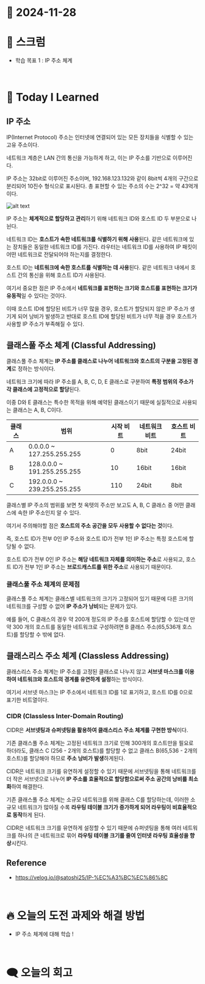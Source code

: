 # 📆 2024-11-28

# 🔔 스크럼

- 학습 목표 1 : IP 주소 체계
<br/>

# 🚀 Today I Learned

## IP 주소

IP(Internet Protocol) 주소는 인터넷에 연결되어 있는 모든 장치들을 식별할 수 있는 고유 주소이다.

네트워크 계층은 LAN 간의 통신을 가능하게 하고, 이는 IP 주소를 기반으로 이루어진다.

IP 주소는 32bit로 이루어진 주소이며, 192.168.123.132와 같이 8bit씩 4개의 구간으로 분리되어 10진수 형식으로 표시된다. 총 표현할 수 있는 주소의 수는 2^32 = 약 43억개 이다.

![alt text](https://velog.velcdn.com/images%2Fsatoshi25%2Fpost%2F551623c4-e2bb-4d35-b8ea-c988cad396a0%2F%E1%84%89%E1%85%B3%E1%84%8F%E1%85%B3%E1%84%85%E1%85%B5%E1%86%AB%E1%84%89%E1%85%A3%E1%86%BA%202021-09-13%20%E1%84%8B%E1%85%A9%E1%84%92%E1%85%AE%2012.25.51.png)


IP 주소는 **체계적으로 할당하고 관리**하기 위해 네트워크 ID와 호스트 ID 두 부분으로 나뉜다.

네트워크 ID는 **호스트가 속한 네트워크를 식별하기 위해 사용**된다. 같은 네트워크에 있는 장치들은 동일한 네트워크 ID를 가진다. 라우터는 네트워크 ID를 사용하여 IP 패킷이 어떤 네트워크로 전달되어야 하는지를 결정한다.

호스트 ID는 **네트워크에 속한 호스트를 식별하는 데 사용**된다. 같은 네트워크 내에서 호스트 간의 통신을 위해 호스트 ID가 사용된다.

여기서 중요한 점은 IP 주소에서 **네트워크를 표현하는 크기와 호스트를 표현하는 크기가 유동적**일 수 있다는 것이다.

이때 호스트 ID에 할당된 비트가 너무 많을 경우, 호스트가 할당되지 않은 IP 주소가 생기게 되어 낭비가 발생하고 반대로 호스트 ID에 할당된 비트가 너무 적을 경우 호스트가 사용할 IP 주소가 부족해질 수 있다.


## 클래스풀 주소 체계 (Classful Addressing)


클래스풀 주소 체계는 **IP 주소를 클래스로 나누어 네트워크와 호스트의 구분을 고정된 경계**로 정하는 방식이다.

네트워크 크기에 따라 IP 주소를 A, B, C, D, E 클래스로 구분하여 **특정 범위의 주소가 각 클래스에 고정적으로 할당**된다.

이중 D와 E 클래스는 특수한 목적을 위해 예약된 클래스이기 때문에 실질적으로 사용되는 클래스는 A, B, C이다.


| 클래스 | 범위 | 시작 비트 | 네트워크 비트 | 호스트 비트 |
| --- | --- | --- | --- | --- |
| A | 0.0.0.0 ~ 127.255.255.255 | 0 | 8bit | 24bit |
| B | 128.0.0.0 ~ 191.255.255.255 | 10 | 16bit | 16bit |
| C | 192.0.0.0 ~ 239.255.255.255 | 110 | 24bit | 8bit |


클래스별 IP 주소의 범위를 보면 첫 옥텟의 주소만 보고도 A, B, C 클래스 중 어떤 클래스에 속한 IP 주소인지 알 수 있다.

여기서 주의해야할 점은 **호스트의 주소 공간을 모두 사용할 수 없다는 것**이다. 

즉, 호스트 ID가 전부 0인 IP 주소와 호스트 ID가 전부 1인 IP 주소는 특정 호스트에 할당될 수 없다.

호스트 ID가 전부 0인 IP 주소는 **해당 네트워크 자체를 의미하는 주소**로 사용되고, 호스트 ID가 전부 1인 IP 주소는 **브로드캐스트를 위한 주소**로 사용되기 때문이다.


### 클래스풀 주소 체계의 문제점


클래스풀 주소 체계는 클래스별 네트워크의 크기가 고정되어 있기 때문에 다른 크기의 네트워크를 구성할 수 없어 **IP 주소가 낭비**되는 문제가 있다.

예를 들어, C 클래스의 경우 약 200개 정도의 IP 주소를 호스트에 할당할 수 있는데 만약 300 개의 호스트를 동일한 네트워크로 구성하려면 B 클래스 주소(65,536개 호스트)를 할당할 수 밖에 없다.


## 클래스리스 주소 체계 (Classless Addressing)


클래스리스 주소 체계는 IP 주소를 고정된 클래스로 나누지 않고 **서브넷 마스크를 이용하여 네트워크와 호스트의 경계를 유연하게 설정**하는 방식이다.

여기서 서브넷 마스크는 IP 주소에서 네트워크 ID를 1로 표기하고, 호스트 ID를 0으로 표기한 비트열이다.


### CIDR (Classless Inter-Domain Routing)


CIDR은 **서브넷팅과 슈퍼넷팅을 활용하여 클래스리스 주소 체계를 구현한 방식**이다. 

기존 클래스풀 주소 체계는 고정된 네트워크 크기로 인해 300개의 호스트만을 필요로 하더라도, 클래스 C (256 - 2개의 호스트)를 할당할 수 없고 클래스 B(65,536 - 2개의 호스트)를 할당해야 하므로 **주소 낭비가 발생**하게된다.

CIDR은 네트워크 크기를 유연하게 설정할 수 있기 때문에 서브넷팅을 통해 네트워크를 더 작은 서브넷으로 나누어 **IP 주소를 효율적으로 할당함으로써 주소 공간의 낭비를 최소화**하여 해결한다.

기존 클래스풀 주소 체계는 소규모 네트워크를 위해 클래스 C를 할당하는데, 이러한 소규모 네트워크가 많아질 수록 **라우팅 테이블 크기가 증가하게 되어 라우팅이 비효율적으로 동작**하게 된다.

CIDR은 네트워크 크기를 유연하게 설정할 수 있기 때문에 슈퍼넷팅을 통해 여러 네트워크를 하나의 큰 네트워크로 묶어 **라우팅 테이블 크기를 줄여 인터넷 라우팅 효율성을 향상**시킨다.

## Reference

- https://velog.io/@satoshi25/IP-%EC%A3%BC%EC%86%8C

<br/>

# 🔥 오늘의 도전 과제와 해결 방법

- IP 주소 체계에 대해 학습 !

<br/>

# 🗨️ 오늘의 회고



<!--
- 오늘의 학습 경험에 대한 자유로운 생각이나 느낀 점을 기록합니다.
- 성공적인 점, 개선해야 할 점, 새롭게 시도하고 싶은 방법 등을 포함할 수 있습니다.-->

